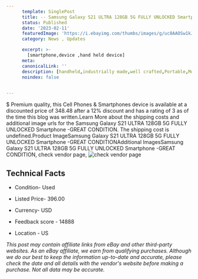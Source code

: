 ```yaml
---
      template: SinglePost
      title: -- Samsung Galaxy S21 ULTRA 128GB 5G FULLY UNLOCKED Smartphone -GREAT CONDITION
      status: Published
      date: '2023-02-11'
      featuredImage: 'https://i.ebayimg.com/thumbs/images/g/uc8AAOSw1kJjpxQH/s-l225.jpg'
      category: News , Updates

      excerpt: >-
        [smartphone,device ,hand held device]
      meta:
      canonicalLink: ''
      description: [handheld,industrially made,well crafted,Portable,Mobile,Compact,Convenient,Lightweight,Maneuverable,Man-portable,Miniature,Carriable,Hand-held,Light,Holdable,Transportable,Mobile device,Pocket-sized,On-the-go,Wireless,Cordless,Compact size,Convenient size, smartphone,device ,hand held device]
      noindex: false

        
---
```

$
    Premium quality, this Cell Phones & Smartphones device is available at a discounted price of 348.48 after a 12% discount and has a rating of 3 as of the time this blog was written.Learn More about the shipping costs and additional image urls for the Samsung Galaxy S21 ULTRA 128GB 5G FULLY UNLOCKED Smartphone -GREAT CONDITION. The shipping cost is undefined.Product ImageSamsung Galaxy S21 ULTRA 128GB 5G FULLY UNLOCKED Smartphone -GREAT CONDITIONAdditional ImagesSamsung Galaxy S21 ULTRA 128GB 5G FULLY UNLOCKED Smartphone -GREAT CONDITION, check vendor page, ![check vendor page](https://origin-galleryplus.ebayimg.com/ws/web/225315570212_2_0_1/225x225.jpg,https://origin-galleryplus.ebayimg.com/ws/web/225315570212_3_0_1/225x225.jpg,https://origin-galleryplus.ebayimg.com/ws/web/225315570212_4_0_1/225x225.jpg,https://origin-galleryplus.ebayimg.com/ws/web/225315570212_5_0_1/225x225.jpg)
    
    

 ## Technical Facts 



     
      

 - Condition- Used 


      

 - Listed Price- 396.00 


      

 - Currency- USD 


      

 - Feedback score - 14888 


      

 - Location - US 


      
      

 *_This post may contain affiliate links from eBay and other third-party websites. As an eBay affiliate, we earn from qualifying purchases. Although we do our best to keep the information up-to-date and accurate, please check the date and all details with the vendor's website before making a purchase. Not all data may be accurate._*



    
    
    
    
    